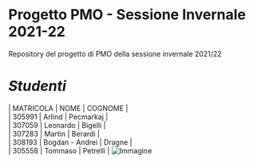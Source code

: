 # Progetto PMO - Sessione Invernale 2021-22
Repository del progetto di PMO della sessione invernale 2021/22
<br>
# *Studenti*
| MATRICOLA | NOME     | COGNOME |
<br>
| 305991    | Arlind   | Pecmarkaj |
<br>
| 307059    | Leonardo | Bigelli |
<br>
| 307283    | Martin   | Berardi |
<br>
| 308193    | Bogdan - Andrei | Dragne  |
<br>
| 305558    | Tommaso  | Petrelli |
![Immagine](https://user-images.githubusercontent.com/76852603/146036911-21319bd6-68b9-4ba8-b453-487dc202aa5a.png)
